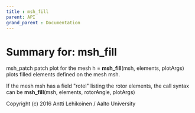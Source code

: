 ```yaml
---
title : msh_fill
parent: API
grand_parent : Documentation
---
```

# Summary for: **msh_fill**

msh_patch patch plot for the mesh
h = **msh_fill**(msh, elements, plotArgs)
plots filled elements defined on the mesh msh.

If the mesh msh has a field "rotel" listing the rotor elements, the call
syntax can be **msh_fill**(msh, elements, rotorAngle, plotArgs)

Copyright (c) 2016 Antti Lehikoinen / Aalto University

